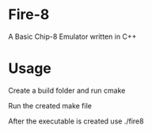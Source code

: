 # Fire-8

A Basic Chip-8 Emulator written in C++

# Usage

Create a build folder and run cmake

Run the created make file

After the executable is created use ./fire8 <romfile>
